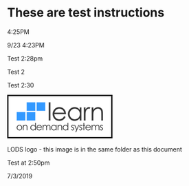 # These are test instructions

4:25PM

9/23 4:23PM

Test 2:28pm

Test 2

Test 2:30 

![](test-image.png)

LODS logo - this image is in the same folder as this document


Test at 2:50pm

7/3/2019

